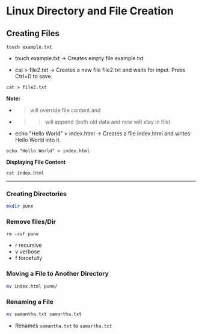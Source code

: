 # Linux Directory and File Creation


## Creating Files
````
touch example.txt
````
- touch example.txt → Creates empty file example.txt 


- cat > file2.txt → Creates a new file file2.txt and waits for input. Press Ctrl+D to save.
````
cat > file2.txt
````
**Note:** 
- > will override file content   and
- >> will append (both old data and new will stay in file)

- echo "Hello World" > index.html → Creates a file index.html and writes Hello World into it.
````
echo "Hello World" > index.html
````

**Displaying File Content**
````
cat index.html
````
---

###  Creating Directories
```sh
mkdir pune
```


### Remove files/Dir

````
rm -rvf pune
````
- r recursive
- v verbose
- f forcefully



### Moving a File to Another Directory
```sh
mv index.html pune/
```


###  Renaming a File
```sh
mv samantha.txt samartha.txt
```
- Renames `samantha.txt` to `samartha.txt` 





